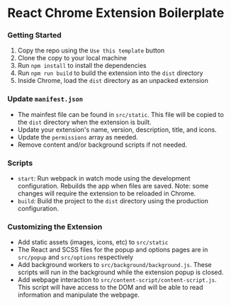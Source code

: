 # React Chrome Extension Boilerplate

### Getting Started
1. Copy the repo using the `Use this template` button
2. Clone the copy to your local machine
3. Run `npm install` to install the dependencies
4. Run `npm run build` to build the extension into the `dist` directory
5. Inside Chrome, load the `dist` directory as an unpacked extension

### Update `manifest.json`
* The mainfest file can be found in `src/static`. This file will be copied to the `dist` directory when the extension is built.
* Update your extension's name, version, description, title, and icons. 
* Update the `permissions` array as needed.
* Remove content and/or background scripts if not needed.

### Scripts
* `start`: Run webpack in watch mode using the development configuration. Rebuilds the app when files are saved. Note: some changes will require the extension to be reloaded in Chrome.
* `build`: Build the project to the `dist` directory using the production configuration.

### Customizing the Extension
* Add static assets (images, icons, etc) to `src/static`
* The React and SCSS files for the popup and options pages are in `src/popup` and `src/options` respectively
* Add background workers to `src/background/background.js`. These scripts will run in the background while the extension popup is closed.
* Add webpage interaction to `src/content-script/content-script.js`. This script will have access to the DOM and will be able to read information and manipulate the webpage.
